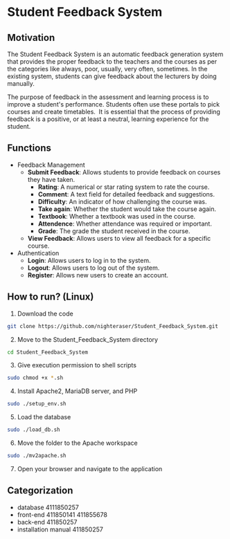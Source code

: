 # Student Feedback System

## Motivation

The Student Feedback System is an automatic feedback generation system that provides the proper feedback to the teachers and the courses as per the categories like always, poor, usually, very often, sometimes. In the existing system, students can give feedback about the lecturers by doing manually.

The purpose of feedback in the assessment and learning process is to improve a student's performance. Students often use these portals to pick courses and create timetables.  It is essential that the process of providing feedback is a positive, or at least a neutral, learning experience for the student. 

## Functions

- Feedback Management
	- **Submit Feedback**: Allows students to provide feedback on courses they have taken.
		- **Rating**: A numerical or star rating system to rate the course.
		- **Comment**: A text field for detailed feedback and suggestions.
		- **Difficulty**: An indicator of how challenging the course was.
		- **Take again**: Whether the student would take the course again.
		- **Textbook**: Whether a textbook was used in the course.
		- **Attendence**: Whether attendance was required or important.
		- **Grade**: The grade the student received in the course.
	- **View Feedback**: Allows users to view all feedback for a specific course.
- Authentication
	- **Login**: Allows users to log in to the system.
	- **Logout**: Allows users to log out of the system.
	- **Register**: Allows new users to create an account.


## How to run? (Linux)

1. Download the code
``` sh
git clone https://github.com/nighteraser/Student_Feedback_System.git
```
2. Move to the Student_Feedback_System directory
``` sh
cd Student_Feedback_System 
```
3. Give execution permission to shell scripts
``` sh
sudo chmod +x *.sh
```
4. Install Apache2, MariaDB server, and PHP
``` sh
sudo ./setup_env.sh
```
5. Load the database
``` sh
sudo ./load_db.sh
```
6. Move the folder to the Apache workspace
``` sh
sudo ./mv2apache.sh
```
7. Open your browser and navigate to the application

## Categorization

- database 4111850257
- front-end 411850141 411855678 
- back-end 411850257
- installation manual 411850257
